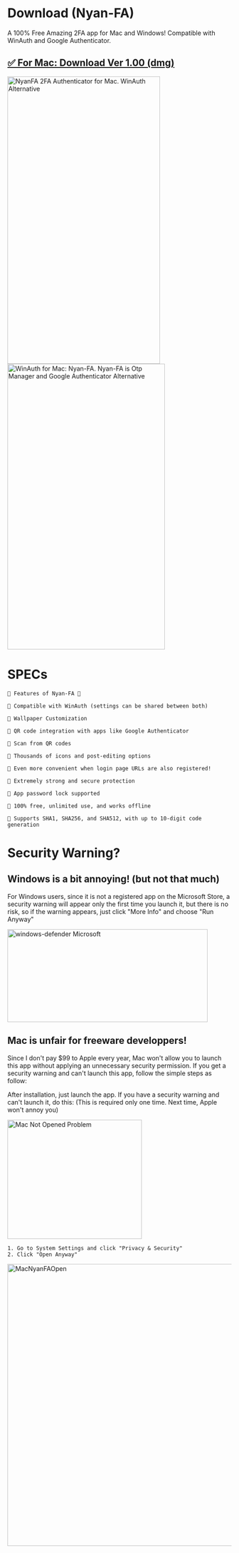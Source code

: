 # Download (Nyan-FA)

A 100% Free Amazing 2FA app for Mac and Windows!
Compatible with WinAuth and Google Authenticator.

## [✅️ For Mac: Download Ver 1.00 (dmg)](https://github.com/exis9/Nyan-FA/releases/download/v1.0.0(Mac)/Nyan-FA-1.0.0.dmg)

<img width="343" height="644" alt="NyanFA 2FA Authenticator for Mac. WinAuth Alternative" src="https://github.com/user-attachments/assets/0efe9952-ee1a-4f2a-a3cf-39b49a73e7de" />

<img width="354" height="640" alt="WinAuth for Mac: Nyan-FA. Nyan-FA is Otp Manager and Google Authenticator Alternative" src="https://github.com/user-attachments/assets/becfcce4-de5e-42f6-aa41-b17a279b52cf" />

# SPECs
```
🩷 Features of Nyan-FA 🩷

🛜 Compatible with WinAuth (settings can be shared between both)

🛜 Wallpaper Customization

🛜 QR code integration with apps like Google Authenticator

🛜 Scan from QR codes

🛜 Thousands of icons and post-editing options

🛜 Even more convenient when login page URLs are also registered!

🛜 Extremely strong and secure protection

🛜 App password lock supported

🛜 100% free, unlimited use, and works offline

🛜 Supports SHA1, SHA256, and SHA512, with up to 10-digit code generation
```

# Security Warning?

## Windows is a bit annoying! (but not that much)
For Windows users, since it is not a registered app on the Microsoft Store, a security warning will appear only the first time you launch it, but there is no risk, so if the warning appears, just click "More Info" and choose "Run Anyway"

<img width="450" height="208" alt="windows-defender Microsoft" src="https://github.com/user-attachments/assets/c774799d-3b4c-4916-9e24-0ee20f649415" />



## Mac is unfair for freeware developpers!
Since I don't pay $99 to Apple every year, Mac won't allow you to launch this app without applying an unnecessary security permission.
If you get a security warning and can't launch this app, follow the simple steps as follow:

After installation, just launch the app. If you have a security warning and can't launch it, do this:
(This is required only one time. Next time, Apple won't annoy you)

<img width="302" height="267" alt="Mac Not Opened Problem" src="https://github.com/user-attachments/assets/95864ee1-b552-4c50-915a-4919846b0412" />


```
1. Go to System Settings and click "Privacy & Security"
2. Click "Open Anyway"
```
<img width="723" height="632" alt="MacNyanFAOpen" src="https://github.com/user-attachments/assets/ada84b63-bf2e-47c4-bcb0-6c84c108993c" />

